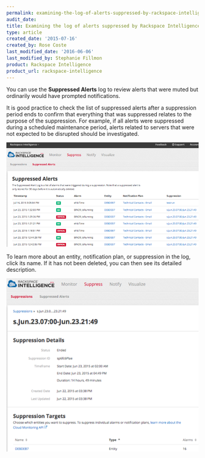 ```yaml
---
permalink: examining-the-log-of-alerts-suppressed-by-rackspace-intelligence/
audit_date:
title: Examining the log of alerts suppressed by Rackspace Intelligence
type: article
created_date: '2015-07-16'
created_by: Rose Coste
last_modified_date: '2016-06-06'
last_modified_by: Stephanie Fillmon
product: Rackspace Intelligence
product_url: rackspace-intelligence
---
```


You can use the **Suppressed Alerts** log to review alerts that were
muted but ordinarily would have prompted notifications.

It is good practice to check the list of suppressed alerts after a
suppression period ends to confirm that everything that was suppressed
relates to the purpose of the suppression. For example, if all alerts
were suppressed during a scheduled maintenance period, alerts related to
servers that were not expected to be disrupted should be investigated.

![](intelligence-suppression-log.png)

To learn more about an entity, notification plan, or suppression in the
log, click its name. If it has not been deleted, you can then see its
detailed description.

![](intelligence-suppression-inactive.png)
